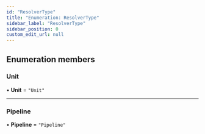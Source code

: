 ```yaml
---
id: "ResolverType"
title: "Enumeration: ResolverType"
sidebar_label: "ResolverType"
sidebar_position: 0
custom_edit_url: null
---
```


## Enumeration members

### Unit

• **Unit** = `"Unit"`

___

### Pipeline

• **Pipeline** = `"Pipeline"`
